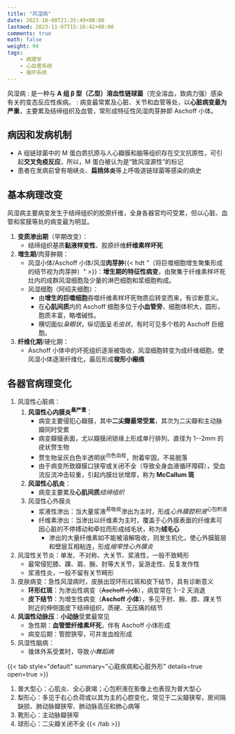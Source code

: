 ```yaml
---
title: "风湿病"
date: 2023-10-08T21:35:49+08:00
lastmod: 2023-11-07T15:16:42+08:00
comments: true
math: false
weight: 94
tags:
    - 病理学
    - 心血管系统
    - 循环系统
---
```


风湿病
: 是一种与 **A 组 β 型（乙型）溶血性链球菌**（完全溶血，致病力强）感染有关的变态反应性疾病。
: 病变最常累及心脏、关节和血管等处，以**心脏病变最为严重**，主要累及结缔组织及血管，常形成特征性风湿肉芽肿即 Aschoff 小体。

<!--more-->

## 病因和发病机制

- A 组链球菌中的 M 蛋白质抗原与人心瓣膜和脑等组织存在交叉抗原性，可引起**交叉免疫反应**，所以，M 蛋白被认为是“致风湿源性”的标记
- 患者在发病前曾有咽峡炎、**扁桃体炎**等上呼吸道链球菌等感染的病史

## 基本病理改变

风湿病主要病变发生于结缔组织的胶原纤维，全身各器官均可受累，但以心脏、血管和浆膜等处的病变最为明显。

1. **变质渗出期**（早期改变）：
    - 结缔组织基质**黏液样变性**、胶原纤维**纤维素样坏死**
2. **増生期**/肉芽肿期：
    - 风湿小体/Aschoff 小体/风湿**肉芽肿**{{< hdt "（将巨噬细胞增生聚集形成的结节视为肉芽肿）" >}}：**增生期的特征性病变**，由聚集于纤维素样坏死灶内的成群风湿细胞及少量的淋巴细胞和浆细胞构成。
    - 风湿细胞（阿绍夫细胞）：
        - 由**增生的巨噬细胞**吞噬纤维素样坏死物质后转变而来，有诊断意义。
        - 在**心肌间质**内的 Aschoff 细胞多位于**小血管旁**，细胞体积大，圆形，胞质丰富，略嗜碱性。
        - 横切面似*枭眼状*，纵切面呈*毛虫状*，有时可见多个核的 Aschoff 巨细胞。
3. **纤维化期**/硬化期：
    - Aschoff 小体中的坏死组织逐渐被吸收，风湿细胞转变为成纤维细胞，使风湿小体逐渐纤维化，最后形成**梭形小瘢痕**

## 各器官病理变化

1. 风湿性心脏病：
    1. **风湿性心内膜炎**<sup>**最严重**</sup>：
        - 病变主要侵犯心瓣膜，其中**二尖瓣最常受累**，其次为二尖瓣和主动脉瓣同时受累
        - 病变瓣膜表面，尤以瓣膜闭锁缘上形成单行排列、直径为 1--2mm 的疣状赘生物
        - 赘生物呈灰白色半透明状<sup>白色血栓</sup>，附着牢固，不易脱落
        - 由于病变所致瓣膜口狭窄或关闭不全（导致全身血液循环障碍），受血流反流冲击较重，引起内膜灶状增厚，称为 **McCallum 斑**
    2. **风湿性心肌炎**：
        - 病变主要累及**心肌间质***结缔组织*
    3. 风湿性心外膜炎
        - 浆液性渗出：当大量浆液<sup>易吸收</sup>渗出为主时，形成*心外膜腔积液*<sup>心包积液</sup>
        - 纤维素渗出：当渗出以纤维素为主时，覆盖于心外膜表面的纤维素可因心脏的不停搏动和牵拉而形成绒毛状，称为**绒毛心**
            - 渗出的大量纤维素如不能被溶解吸收，则发生机化，使心外膜脏层和壁层互相粘连，形成*缩窄性心外膜炎*
2. 风湿性关节炎：单发、不对称、大关节、浆液性，一般不致畸形
    - 最常侵犯膝、踝、肩、腕、肘等大关节，呈游走性、反复发作性
    - 浆液性炎，一般不留有关节畸形
3. 皮肤病变：急性风湿病时，皮肤出现环形红斑和皮下结节，具有诊断意义
    - **环形红斑**：为渗出性病变（~~Aschoff 小体~~），病变常在 1--2 天消退
    - **皮下结节**：为增生性病变（**Aschoff 小体**），多见于肘、腕、膝、踝关节附近的伸侧面皮下结缔组织，质硬、无压痛的结节
4. **风湿性动脉压**：**小动脉**受累最常见
    - 急性期：**血管壁纤维素坏死**，伴有 Aschoff 小体形成
    - 病变后期：管腔狭窄，可并发血栓形成
5. 风湿性脑病：
    - 锥体外系受累时，导致*小舞蹈病*

{{< tab style="default" summary="心脏疾病和心脏外形" details=true open=true >}}
1. 普大型心：心肌炎、全心衰竭；心包积液在影像上也表现为普大型心
2. 梨形心：多见于右心负荷或以其为主的心腔变化，常见于二尖瓣狭窄，房间隔缺损、肺动脉瓣狭窄、肺动脉高压和肺心病等
3. 靴形心：主动脉瓣狭窄
4. 球形心：二尖瓣关闭不全
{{< /tab >}}
